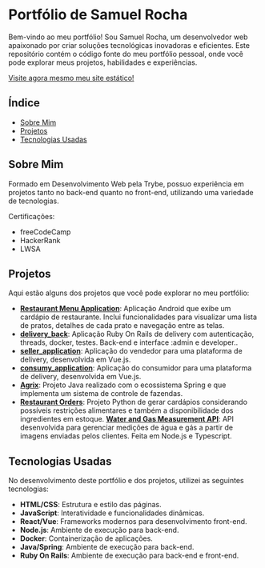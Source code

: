 # Portfólio de Samuel Rocha

Bem-vindo ao meu portfólio! Sou Samuel Rocha, um desenvolvedor web apaixonado por criar soluções tecnológicas inovadoras e eficientes. Este repositório contém o código fonte do meu portfólio pessoal, onde você pode explorar meus projetos, habilidades e experiências.

<a href="https://samuelrocha91.github.io" target="_blank">Visite agora mesmo meu site estático!</a>

## Índice

- [Sobre Mim](#sobre-mim)
- [Projetos](#projetos)
- [Tecnologias Usadas](#tecnologias-usadas)


## Sobre Mim

Formado em Desenvolvimento Web pela Trybe, possuo experiência em projetos tanto no back-end quanto no front-end, utilizando uma variedade de tecnologias.

Certificações:
- freeCodeCamp
- HackerRank
- LWSA

## Projetos

Aqui estão alguns dos projetos que você pode explorar no meu portfólio:

- **[Restaurant Menu Application](https://github.com/SamuelRocha91/kotlinVirtualMenu)**: Aplicação Android que exibe um cardápio de restaurante. Inclui funcionalidades para visualizar uma lista de pratos, detalhes de cada prato e navegação entre as telas.
- **[delivery_back](https://github.com/SamuelRocha91/delivery_back)**: Aplicação Ruby On Rails de delivery com autenticação, threads, docker, testes. Back-end e interface :admin e developer..
- **[seller_application](https://github.com/SamuelRocha91/seller_application)**:  Aplicação do vendedor para uma plataforma de delivery, desenvolvida em Vue.js.
- **[consumy_application](https://github.com/SamuelRocha91/consumy)**:  Aplicação do consumidor para uma plataforma de delivery, desenvolvida em Vue.js.
- **[Agrix](https://github.com/SamuelRocha91/Agrix)**: Projeto Java realizado com o ecossistema Spring e que implementa um sistema de controle de fazendas.
- **[Restaurant Orders](https://github.com/SamuelRocha91/restaurantOrders)**: Projeto Python de gerar cardápios considerando possíveis restrições alimentares e também a disponibilidade dos ingredientes em estoque.
 **[Water and Gas Measurement API](https://github.com/SamuelRocha91/apiMeasureWaterAndGas)**: API desenvolvida para gerenciar medições de água e gás a partir de imagens enviadas pelos clientes. Feita em Node.js e Typescript.

## Tecnologias Usadas

No desenvolvimento deste portfólio e dos projetos, utilizei as seguintes tecnologias:

- **HTML/CSS**: Estrutura e estilo das páginas.
- **JavaScript**: Interatividade e funcionalidades dinâmicas.
- **React/Vue**: Frameworks modernos para desenvolvimento front-end.
- **Node.js**: Ambiente de execução para back-end.
- **Docker**: Containerização de aplicações.
- **Java/Spring**: Ambiente de execução para back-end.
- **Ruby On Rails**: Ambiente de execução para back-end e front-end.
